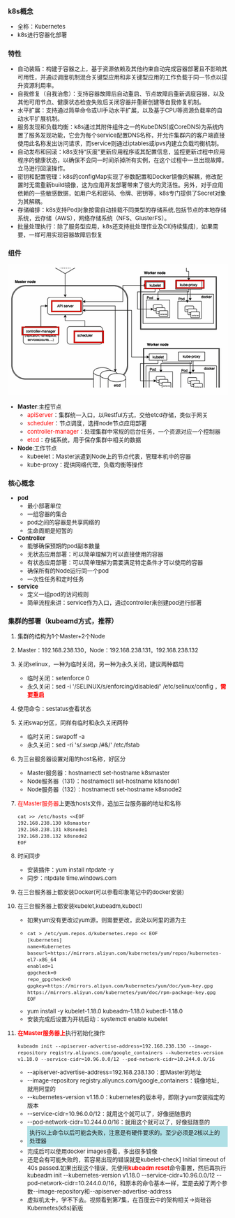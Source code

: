 <head>
  <style>
    .c{
      font-size: 13px;
    }
    td{
      background:powderblue
    }
    span{
      background:powderblue;
      display:inline-block;
      padding:5px
    }
  </style>
</head>

<font class=c>

### k8s概念
* 全称：Kubernetes
* k8s进行容器化部署
### 特性
* 自动装箱：构建于容器之上，基于资源依赖及其他约束自动完成容器部署且不影响其可用性，并通过调度机制混合关键型应用和非关键型应用的工作负载于同一节点以提升资源利用率。
* 自我修复（自我治愈）：支持容器故障后自动重启、节点故障后重新调度容器，以及其他可用节点、健康状态检查失败后关闭容器并重新创建等自我修复机制。
* 水平扩展：支持通过简单命令或UI手动水平扩展，以及基于CPU等资源负载率的自动水平扩展机制。
* 服务发现和负载均衡：k8s通过其附件组件之一的KubeDNS(或CoreDNS)为系统内置了服务发现功能，它会为每个service配置DNS名称，并允许集群内的客户端直接使用此名称发出访问请求，而service则通过iptables或ipvs内建立负载均衡机制。
* 自动发布和回滚：k8s支持“灰度”更新应用程序或其配置信息，监控更新过程中应用程序的健康状态，以确保不会同一时间杀掉所有实例，在这个过程中一旦出现故障，立马进行回滚操作。
* 密钥和配置管理：k8s的configMap实现了参数配置和Docker镜像的解耦，修改配置时无需重新build镜像，这为应用开发部署带来了很大的灵活性。另外，对于应用依赖的一些敏感数据，如用户名和密码、令牌、密钥等，k8s专门提供了Secret对象为其解耦。
* 存储编排：k8s支持Pod对象按需自动挂载不同类型的存储系统,包括节点的本地存储系统，云存储（AWS），网络存储系统（NFS、GlusterFS）。
* 批量处理执行：除了服务型应用，k8s还支持批处理作业及CI(持续集成)，如果需要，一样可用实现容器故障后恢复
### 组件
![附图](./ks8架构图.png)
* **Master**:主控节点
  * <font color = 'red'>apiServer</font>：集群统一入口，以Restful方式，交给etcd存储，类似于网关
  * <font color = 'red'>scheduler</font>：节点调度，选择node节点应用部署
  * <font color = 'red'>controller-manager</font>：处理集群中常规的后台任务，一个资源对应一个控制器
  * <font color = 'red'>etcd</font>：存储系统，用于保存集群中相关的数据
* **Node**:工作节点
  * kubeelet：Master派遣到Node上的节点代表，管理本机中的容器
  * kube-proxy：提供网络代理，负载均衡等操作

### 核心概念
  * **pod** 
    * 最小部署单位
    * 一组容器的集合
    * pod之间的容器是共享网络的
    * 生命周期是短暂的
  * **Controller**
    * 能够确保预期的pod副本数量
    * 无状态应用部署：可以简单理解为可以直接使用的容器
    * 有状态应用部署：可以简单理解为需要满足特定条件才可以使用的容器
    * 确保所有的Node运行同一个pod
    * 一次性任务和定时任务
  * **service** 
    * 定义一组pod的访问规则
    * 简单流程来讲：service作为入口，通过controller来创建pod进行部署
### 集群的部署（kubeamd方式，推荐）
  1. 集群的结构为1个Master+2个Node
  2. Master：192.168.238.130，Node：192.168.238.131，192.168.238.132
  3. 关闭selinux，一种为临时关闭，另一种为永久关闭，建议两种都用
      * 临时关闭：setenforce 0  
      * 永久关闭：sed -i '/SELINUX/s/enforcing/disabled/' /etc/selinux/config ，<font color = 'red'>**需要重启**</font>  
  4. 使用命令：sestatus查看状态
  5. 关闭swap分区，同样有临时和永久关闭两种
      * 临时关闭：swapoff -a
      * 永久关闭：sed -ri 's/.*swap.*/#&/' /etc/fstab
  6. 为三台服务器设置对用的host名称，好区分
      * Master服务器：hostnamectl set-hostname k8smaster
      * Node服务器（131）：hostnamectl set-hostname k8snode1
      * Node服务器（132）：hostnamectl set-hostname k8snode2
  7. <font color=red>在Master服务器</font>上更改hosts文件，追加三台服务器的地址和名称
     ```
     cat >> /etc/hosts <<EOF 
     192.168.238.130 k8smaster
     192.168.238.131 k8snode1
     192.168.238.132 k8snode2
     EOF
     ``` 
 8. 时间同步
    * 安装插件：yum install ntpdate -y 
    * 同步：ntpdate time.windows.com
 9. 在三台服务器上都安装Docker(可以参看印象笔记中的docker安装)
10. 在三台服务器上都安装kubelet,kubeadm,kubectl
    * 如果yum没有更改过yum源，则需要更改，此处以阿里的源为主
    * ```
      cat > /etc/yum.repos.d/kubernetes.repo << EOF 
      [kubernetes]
      name=Kubernetes
      baseurl=https://mirrors.aliyun.com/kubernetes/yum/repos/kubernetes-el7-x86_64
      enabled=1
      gpgcheck=0
      repo_gpgcheck=0
      gpgkey=https://mirrors.aliyun.com/kubernetes/yum/doc/yum-key.gpg https://mirrors.aliyun.com/kubernetes/yum/doc/rpm-package-key.gpg
      EOF
      ```
    * yum install -y kubelet-1.18.0 kubeadm-1.18.0 kubectl-1.18.0
    * 安装完成后设置为开机启动：systemctl enable kubelet
11. <font color = red>**在Master服务器上**</font>执行初始化操作
 
    ```
    kubeadm init --apiserver-advertise-address=192.168.238.130 --image-repository registry.aliyuncs.com/google_containers --kubernetes-version v1.18.0 --service-cidr=10.96.0.0/12 --pod-network-cidr=10.244.0.0/16
    ```
    * --apiserver-advertise-address=192.168.238.130：即Master的地址
    * --image-repository registry.aliyuncs.com/google_containers：镜像地址，就用阿里的
    * --kubernetes-version v1.18.0：kubernetes的版本号，即刚才yum安装指定的版本
    * --service-cidr=10.96.0.0/12：就用这个就可以了，好像挺随意的
    * --pod-network-cidr=10.244.0.0/16：就用这个就可以了，好像挺随意的
    * <span>执行以上命令以后可能会失败，注意是有硬件要求的。至少必须是2核以上的处理器</span>
    * 完成后可以使用docker images查看，多出很多镜像
    * 还是会有可能失败的，若容易出现的错误就是kubelet-check] Initial timeout of 40s passed.如果出现这个错误，先使用<font color=red>**kubeadm reset**</font>命令重置，然后再执行kubeadm init --kubernetes-version v1.18.0 --service-cidr=10.96.0.0/12 --pod-network-cidr=10.244.0.0/16，和原本的命令基本一样，至是去掉了两个参数--image-repository和--apiserver-advertise-address
    * 虚拟机太卡，学不下去。视频看到第7集，在百度云中的架构相关->尚硅谷Kubernetes(k8s)新版

